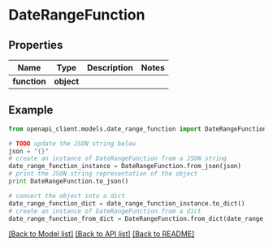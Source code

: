 # DateRangeFunction


## Properties
Name | Type | Description | Notes
------------ | ------------- | ------------- | -------------
**function** | **object** |  | 

## Example

```python
from openapi_client.models.date_range_function import DateRangeFunction

# TODO update the JSON string below
json = "{}"
# create an instance of DateRangeFunction from a JSON string
date_range_function_instance = DateRangeFunction.from_json(json)
# print the JSON string representation of the object
print DateRangeFunction.to_json()

# convert the object into a dict
date_range_function_dict = date_range_function_instance.to_dict()
# create an instance of DateRangeFunction from a dict
date_range_function_from_dict = DateRangeFunction.from_dict(date_range_function_dict)
```
[[Back to Model list]](../README.md#documentation-for-models) [[Back to API list]](../README.md#documentation-for-api-endpoints) [[Back to README]](../README.md)


